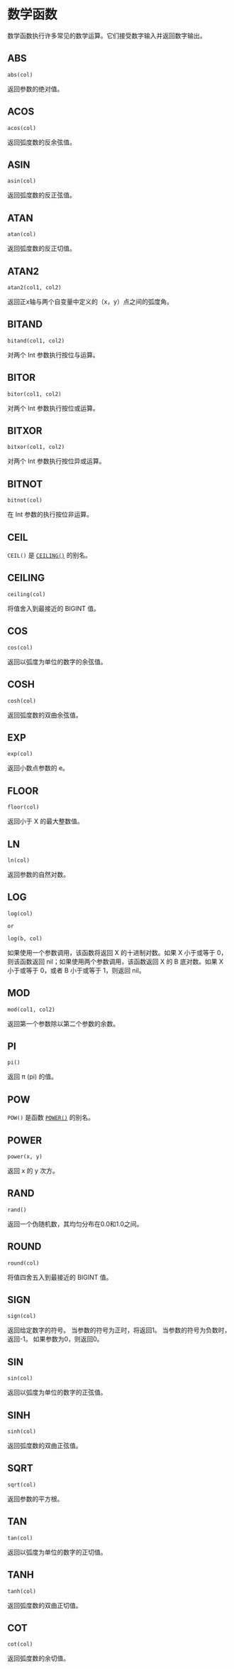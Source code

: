 # 数学函数

数学函数执行许多常见的数学运算。它们接受数字输入并返回数字输出。

## ABS

```text
abs(col)
```

返回参数的绝对值。

## ACOS

```text
acos(col)
```

返回弧度数的反余弦值。

## ASIN

```text
asin(col)
```

返回弧度数的反正弦值。

## ATAN

```text
atan(col)
```

返回弧度数的反正切值。

## ATAN2

```text
atan2(col1, col2)
```

返回正x轴与两个自变量中定义的（x，y）点之间的弧度角。

## BITAND

```text
bitand(col1, col2)
```

对两个 Int 参数执行按位与运算。

## BITOR

```text
bitor(col1, col2)
```

对两个 Int 参数执行按位或运算。

## BITXOR

```text
bitxor(col1, col2)
```

对两个 Int 参数执行按位异或运算。

## BITNOT

```text
bitnot(col)
```

在 Int 参数的执行按位非运算。

## CEIL

`CEIL()` 是 [`CEILING()`](#ceiling) 的别名。

## CEILING

```text
ceiling(col)
```

将值舍入到最接近的 BIGINT 值。

## COS

```text
cos(col)
```

返回以弧度为单位的数字的余弦值。

## COSH

```text
cosh(col)
```

返回弧度数的双曲余弦值。

## EXP

```text
exp(col)
```

返回小数点参数的 e。

## FLOOR

```text
floor(col)
```

返回小于 X 的最大整数值。

## LN

```text
ln(col)
```

返回参数的自然对数。

## LOG

```text
log(col)

or

log(b, col)
```

如果使用一个参数调用，该函数将返回 X 的十进制对数。如果 X 小于或等于 0，则该函数返回 nil；如果使用两个参数调用，该函数返回 X 的 B 底对数。如果 X 小于或等于 0，或者 B 小于或等于 1，则返回 nil。

## MOD

```text
mod(col1, col2)
```

返回第一个参数除以第二个参数的余数。

## PI

```text
pi()
```

返回 π (pi) 的值。

## POW

`POW()` 是函数 [`POWER()`](#power) 的别名。

## POWER

```text
power(x, y)
```

返回 x 的 y 次方。

## RAND

```text
rand()
```

返回一个伪随机数，其均匀分布在0.0和1.0之间。

## ROUND

```text
round(col)
```

将值四舍五入到最接近的 BIGINT 值。

## SIGN

```text
sign(col)
```

返回给定数字的符号。 当参数的符号为正时，将返回1。 当参数的符号为负数时，返回-1。 如果参数为0，则返回0。

## SIN

```text
sin(col)
```

返回以弧度为单位的数字的正弦值。

## SINH

```text
sinh(col)
```

返回弧度数的双曲正弦值。

## SQRT

```text
sqrt(col)
```

返回参数的平方根。

## TAN

```text
tan(col)
```

返回以弧度为单位的数字的正切值。

## TANH

```text
tanh(col)
```

返回弧度数的双曲正切值。

## COT

```text
cot(col)
```

返回弧度数的余切值。
